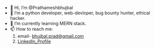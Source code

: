 - 👋 Hi, I’m @Prathameshbhujbal
- 👀 I’m a python developer, web-devloper, bug bounty hunter, ethical hacker.
- 🌱 I’m currently learning MERN stack. 
- 📫 How to reach me: 
  1. email- bhujbal.prad@gmail.com 
  2. [LinkedIn_Profile](https://www.linkedin.com/in/prathamesh-bhujbal-416a031b6/) 
<!---
Prathameshbhujbal/Prathameshbhujbal is a ✨ special ✨ repository because its `README.md` (this file) appears on your GitHub profile.
You can click the Preview link to take a look at your changes.
--->
